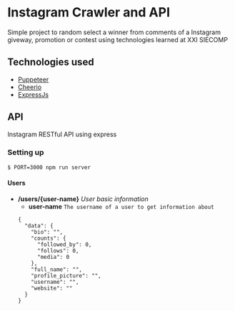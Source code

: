 # Instagram Crawler and API

Simple project to random select a winner from comments of a Instagram giveway, promotion or contest using technologies learned at XXI SIECOMP

## Technologies used

- [Puppeteer](https://github.com/GoogleChrome/puppeteer)
- [Cheerio](https://github.com/cheeriojs/cheerio)
- [ExpressJs](https://expressjs.com/)

## API

Instagram RESTful API using express

### Setting up

```
$ PORT=3000 npm run server
```

#### Users

- **/users/{user-name}** _User basic information_
  - **user-name** `The username of a user to get information about`
  ```
  {
    "data": {
      "bio": "",
      "counts": {
        "followed_by": 0,
        "follows": 0,
        "media": 0
      },
      "full_name": "",
      "profile_picture": "",
      "username": "",
      "website": ""
    }
  }
  ```
